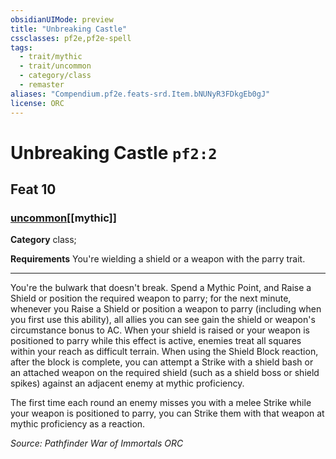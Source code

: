 ```yaml
---
obsidianUIMode: preview
title: "Unbreaking Castle"
cssclasses: pf2e,pf2e-spell
tags:
  - trait/mythic
  - trait/uncommon
  - category/class
  - remaster
aliases: "Compendium.pf2e.feats-srd.Item.bNUNyR3FDkgEb0gJ"
license: ORC
---
```

# Unbreaking Castle `pf2:2`
## Feat 10
### [uncommon](uncommon "Uncommon Rarity Trait")[[mythic]]

**Category** class; 




**Requirements** You're wielding a shield or a weapon with the parry trait.

* * *

You're the bulwark that doesn't break. Spend a Mythic Point, and Raise a Shield or position the required weapon to parry; for the next minute, whenever you Raise a Shield or position a weapon to parry (including when you first use this ability), all allies you can see gain the shield or weapon's circumstance bonus to AC. When your shield is raised or your weapon is positioned to parry while this effect is active, enemies treat all squares within your reach as difficult terrain. When using the Shield Block reaction, after the block is complete, you can attempt a Strike with a shield bash or an attached weapon on the required shield (such as a shield boss or shield spikes) against an adjacent enemy at mythic proficiency.

The first time each round an enemy misses you with a melee Strike while your weapon is positioned to parry, you can Strike them with that weapon at mythic proficiency as a reaction.

*Source: Pathfinder War of Immortals*
*ORC*